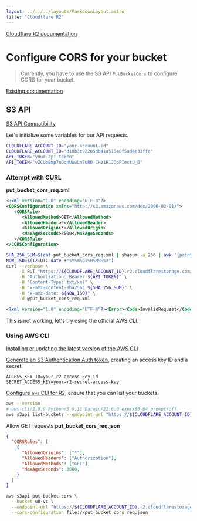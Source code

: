 ```yaml
---
layout: ../../../layouts/MarkdownLayout.astro
title: "Cloudflare R2"
---
```


[Cloudflare R2 documentation](https://developers.cloudflare.com/r2)

# Configure CORS for your bucket

> Currently, you have to use the S3 API `PutBucketCors` to configure CORS for your bucket.

[Existing documentation](https://developers.cloudflare.com/r2/data-access/public-buckets/#configure-cors-for-your-bucket)

## S3 API

[S3 API Compatibility](https://developers.cloudflare.com/r2/data-access/s3-api/api/)

Let's initialize some variables for our API requests.

```bash
CLOUDFLARE_ACCOUNT_ID="your-account-id"
CLOUDFLARE_ACCOUNT_ID="d10b3c92205db41a51548f5ad4e33ffe"
API_TOKEN="your-api-token"
API_TOKEN="vZCUoBmp7nOqnUWwLm7uRD-CHz1H1JDpFIectU_6"
```

### Attempt with CURL

**put_bucket_cors_req.xml**
```xml
<?xml version="1.0" encoding="UTF-8"?>
<CORSConfiguration xmlns="http://s3.amazonaws.com/doc/2006-03-01/">
   <CORSRule>
      <AllowedMethod>GET</AllowedMethod>
      <AllowedHeader>*</AllowedHeader>
      <AllowedOrigin>*</AllowedOrigin>
      <MaxAgeSeconds>3000</MaxAgeSeconds>
   </CORSRule>
</CORSConfiguration>
```

```bash
SHA_256_SUM=$(cat put_bucket_cors_req.xml | shasum -a 256 | awk '{print $1}')
NOW_ISO=$(TZ=UTC date +"%Y%m%dT%H%M%S%z")
curl --verbose \
     -X PUT "https://${CLOUDFLARE_ACCOUNT_ID}.r2.cloudflarestorage.com/?cors" \
     -H "Authorization: Bearer ${API_TOKEN}" \
     -H "Content-Type: txt/xml" \
     -H "x-amz-content-sha256: ${SHA_256_SUM}" \
     -H "x-amz-date: ${NOW_ISO}" \
     -d @put_bucket_cors_req.xml
```
```xml
<?xml version="1.0" encoding="UTF-8"?><Error><Code>InvalidRequest</Code><Message>Please use AWS4-HMAC-SHA256</Message></Error>
```

This is not working, let's try using the official AWS CLI.

### Using AWS CLI

[Installing or updating the latest version of the AWS CLI](https://docs.aws.amazon.com/cli/latest/userguide/getting-started-install.html)

[Generate an S3 Authentication Auth token](https://developers.cloudflare.com/r2/data-access/s3-api/tokens/), creating an access key ID and a secret.

```
ACCESS_KEY_ID=your-r2-access-key-id
SECRET_ACCESS_KEY=your-r2-secret-access-key
```

[Configure `aws` CLI for R2](https://developers.cloudflare.com/r2/examples/aws-cli/), ensure that you can list your buckets.

```bash
aws --version
# aws-cli/2.9.9 Python/3.9.11 Darwin/21.6.0 exe/x86_64 prompt/off
aws s3api list-buckets --endpoint-url "https://${CLOUDFLARE_ACCOUNT_ID}.r2.cloudflarestorage.com"
```

Allow GET requests **put_bucket_cors_req.json**
```json
{
  "CORSRules": [
    {
      "AllowedOrigins": ["*"],
      "AllowedHeaders": ["Authorization"],
      "AllowedMethods": ["GET"],
      "MaxAgeSeconds": 3000,
    }
  ]
}
```

```bash
aws s3api put-bucket-cors \
  --bucket u0-vc \
  --endpoint-url "https://${CLOUDFLARE_ACCOUNT_ID}.r2.cloudflarestorage.com" \
  --cors-configuration file://put_bucket_cors_req.json
```
